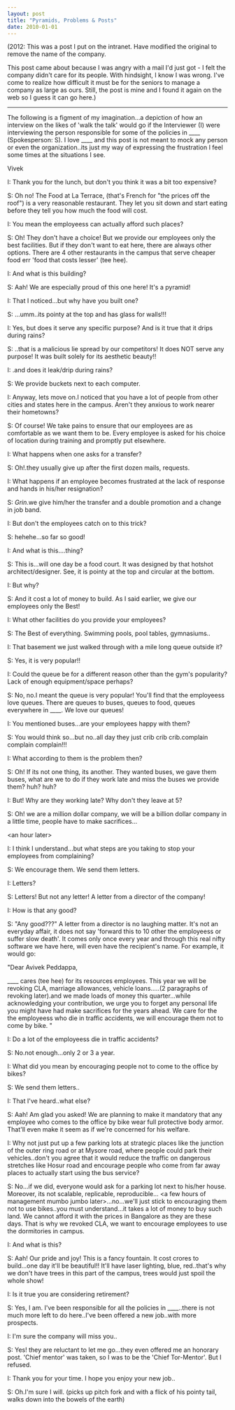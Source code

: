 ```yaml
---
layout: post
title: "Pyramids, Problems & Posts"
date: 2010-01-01
---
```


(2012: This was a post I put on the intranet. Have modified the original to remove the name of the company.

This post came about because I was angry with a mail I'd just got - I felt the company didn't care for its people. With hindsight, I know I was wrong. I've come to realize how difficult it must be for the seniors to manage a company as large as ours. Still, the post is mine and I found it again on the web so I guess it can go here.)

----

The following is a figment of my imagination...a depiction of how an interview on the likes of 'walk the talk' would go if the Interviewer (I) were interviewing the person responsible for some of the policies in ____ (Spokesperson: S). I love ____ and this post is not meant to mock any person or even the organization..its just my way of expressing the frustration I feel some times at the situations I see.

Vivek



I: Thank you for the lunch, but don't you think it was a bit too expensive?

S: Oh no! The Food at La Terrace, (that's French for "the prices off the roof") is a very reasonable restaurant. They let you sit down and start eating before they tell you how much the food will cost.

I: You mean the employeess can actually afford such places?

S: Oh! They don't have a choice! But we provide our employees only the best facilities. But if they don't want to eat here, there are
always other options. There are 4 other restaurants in the campus that serve cheaper food err 'food that costs lesser' (tee hee).

I: And what is this building?

S: Aah! We are especially proud of this one here! It's a pyramid!

I: That I noticed...but why have you built one?

S: ...umm..its pointy at the top and has glass for walls!!!

I: Yes, but does it serve any specific purpose? And is it true that it drips during rains?

S: ..that is a malicious lie spread by our competitors! It does NOT serve any purpose! It was built solely for its aesthetic beauty!!

I: .and does it leak/drip during rains?

S: We provide buckets next to each computer.

I: Anyway, lets move on.I noticed that you have a lot of people from other cities and states here in the campus. Aren't they anxious
to work nearer their hometowns?

S: Of course! We take pains to ensure that our employees are as comfortable as we want them to be. Every employee is asked for his
choice of location during training and promptly put elsewhere.

I: What happens when one asks for a transfer?

S: Oh!.they usually give up after the first dozen mails, requests.

I: What happens if an employee becomes frustrated at the lack of response and hands in his/her resignation?

S: *Grin*.we give him/her the transfer and a double promotion and a change in job band.

I: But don't the employees catch on to this trick?

S: hehehe...so far so good!

I: And what is this....thing?

S: This is...will one day be a food court. It was designed by that hotshot architect/designer. See, it is pointy at the top and circular at the bottom.

I: But why? 

S: And it cost a lot of money to build. As I said earlier, we give our employees only the Best!

I: What other facilities do you provide your employees?

S: The Best of everything. Swimming pools, pool tables, gymnasiums..

I: That basement we just walked through with a mile long queue outside it?

S: Yes, it is very popular!!

I: Could the queue be for a different reason other than the gym's popularity? Lack of enough equipment/space perhaps?

S: No, no.I meant the queue is very popular! You'll find that the employeess love queues. There are queues to buses, queues to food, queues everywhere in ____. We love our queues!

I: You mentioned buses...are your employees happy with them?

S: You would think so...but no..all day they just crib crib crib.complain complain complain!!!

I: What according to them is the problem then?

S: Oh! If its not one thing, its another. They wanted buses, we gave them buses, what are we to do if they work late and miss the buses we provide them? huh? huh?

I: But! Why are they working late? Why don't they leave at 5?

S: Oh! we are a million dollar company, we will be a billion dollar company in a little time, people have to make sacrifices...

&lt;an hour later&gt; 

I: I think I understand...but what steps are you taking to stop your employees from complaining?

S: We encourage them. We send them letters. 

I: Letters?

S: Letters! But not any letter! A letter from a director of the company!

I: How is that any good?

S: "Any good???" A letter from a director is no laughing matter. It's not an everyday affair, it does not say 'forward this to 10 other
the employeess or suffer slow death'. It comes only once every year and through this real nifty software we have here, will even have the recipient's name. For example, it would go:

"Dear Avivek Peddappa,

____ cares (tee hee) for its resources employees. This year we will be revoking CLA, marriage allowances, vehicle loans.....(2 paragraphs of revoking later).and we made loads of money this quarter...while acknowledging your contribution, we urge you to forget any personal life you might have had make sacrifices for the years ahead. We care for the the employeess who die in traffic accidents, we will encourage them not to come by bike. "

I: Do a lot of the employeess die in traffic accidents?

S: No.not enough...only 2 or 3 a year.

I: What did you mean by encouraging people not to come to the
office by bikes?

S: We send them letters..

I: That I've heard..what else?

S: Aah! Am glad you asked! We are planning to make it mandatory that any employee who comes to the office by bike wear full protective body armor. That'll even make it seem as if we're concerned for his welfare.


I: Why not just put up a few parking lots at strategic places like the junction of the outer ring road or at Mysore road, where people
could park their vehicles..don't you agree that it would reduce the traffic on dangerous stretches like Hosur road and encourage people who come from far away places to actually start using the bus service?

S: No...if we did, everyone would ask for a parking lot next to his/her house. Moreover, its not scalable, replicable, reproducible...
&lt;a few hours of management mumbo jumbo later&gt;...no...we'll just stick to encouraging them not to use bikes..you must understand...it takes a lot of money to buy such land. We cannot afford it with the prices in Bangalore as they are these days. That is why we revoked CLA, we want to encourage employees to use the dormitories in campus.

I: And what is this?

S: Aah! Our pride and joy! This is a fancy fountain. It cost crores to build...one day it'll be beautiful!! It'll have laser lighting,
blue, red..that's why we don't have trees in this part of the campus, trees would just spoil the whole show!

I: Is it true you are considering retirement?

S: Yes, I am. I've been responsible for all the policies in ____..there is not much more left to do here..I've been offered a new job..with more prospects.

I: I'm sure the company will miss you..

S: Yes! they are reluctant to let me go...they even offered me an honorary post. 'Chief mentor' was taken, so I was to be the 'Chief Tor-Mentor'. But I refused.

I: Thank you for your time. I hope you enjoy your new job..

S: Oh.I'm sure I will. (picks up pitch fork and with a flick of his pointy tail, walks down into the bowels of the earth)
